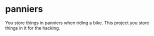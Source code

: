 panniers
========

You store things in panniers when riding a bike. This project you store things in it for the hacking.
